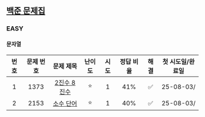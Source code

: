 ## [백준 문제집](https://www.acmicpc.net/workbook/by/soo7652)

### EASY
#### 문자열
| 번호 | 문제 번호 |                      문제 제목                      | 난이도 | 시도 | 정답 비율 | 해결 | 첫 시도일/완료일 |
|:--:|:-----:|:-----------------------------------------------:|:---:|:--:|:-----:|:--:|:---------:|
| 1  | 1373  | [2진수 8진수](https://www.acmicpc.net/problem/1373) |  ⭐  | 1  |  41%  | ✅  | 25-08-03/ |
| 2  | 2153  |  [소수 단어](https://www.acmicpc.net/problem/2153)  |  ⭐  | 1  |  40%  | ✅  | 25-08-03/ |